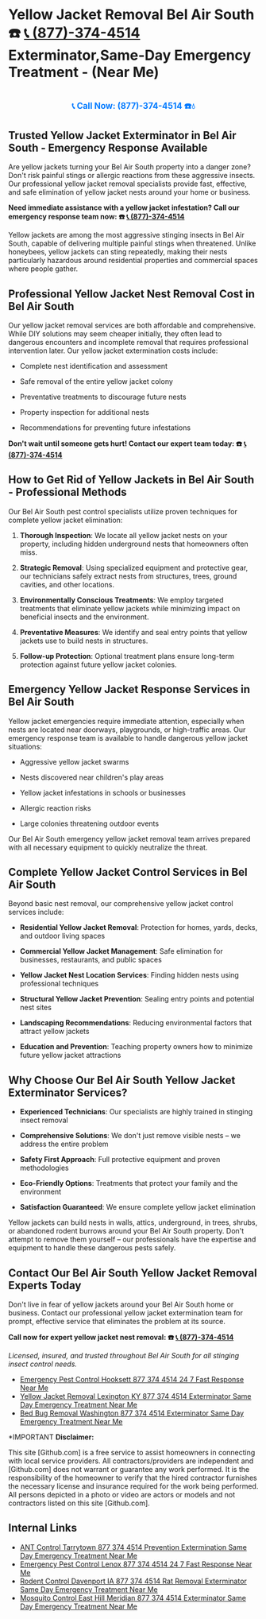 # Yellow Jacket Removal Bel Air South ☎️ [📞 (877)-374-4514](https://pest-control-4514.netlify.app) Exterminator,Same-Day Emergency Treatment - (Near Me)
# 

<p align="center" style="font-size: 1.2em; font-weight: bold; margin: 20px 0;">
  <a href="https://pest-control-4514.netlify.app" target="_blank" style="color: #007BFF; text-decoration: none;">📞 Call Now: (877)-374-4514 ☎️💧</a>
</p>

## Trusted Yellow Jacket Exterminator in Bel Air South - Emergency Response Available

Are yellow jackets turning your Bel Air South property into a danger zone? Don't risk painful stings or allergic reactions from these aggressive insects. Our professional yellow jacket removal specialists provide fast, effective, and safe elimination of yellow jacket nests around your home or business.

**Need immediate assistance with a yellow jacket infestation? Call our emergency response team now: ☎️ [📞 (877)-374-4514](https://pest-control-4514.netlify.app)**

Yellow jackets are among the most aggressive stinging insects in Bel Air South, capable of delivering multiple painful stings when threatened. Unlike honeybees, yellow jackets can sting repeatedly, making their nests particularly hazardous around residential properties and commercial spaces where people gather.

## Professional Yellow Jacket Nest Removal Cost in Bel Air South

Our yellow jacket removal services are both affordable and comprehensive. While DIY solutions may seem cheaper initially, they often lead to dangerous encounters and incomplete removal that requires professional intervention later. Our yellow jacket extermination costs include:

- Complete nest identification and assessment

- Safe removal of the entire yellow jacket colony

- Preventative treatments to discourage future nests

- Property inspection for additional nests

- Recommendations for preventing future infestations

**Don't wait until someone gets hurt! Contact our expert team today: ☎️ [📞 (877)-374-4514](https://pest-control-4514.netlify.app)**

## How to Get Rid of Yellow Jackets in Bel Air South - Professional Methods

Our Bel Air South pest control specialists utilize proven techniques for complete yellow jacket elimination:

1. **Thorough Inspection**: We locate all yellow jacket nests on your property, including hidden underground nests that homeowners often miss.

2. **Strategic Removal**: Using specialized equipment and protective gear, our technicians safely extract nests from structures, trees, ground cavities, and other locations.

3. **Environmentally Conscious Treatments**: We employ targeted treatments that eliminate yellow jackets while minimizing impact on beneficial insects and the environment.

4. **Preventative Measures**: We identify and seal entry points that yellow jackets use to build nests in structures.

5. **Follow-up Protection**: Optional treatment plans ensure long-term protection against future yellow jacket colonies.

## Emergency Yellow Jacket Response Services in Bel Air South

Yellow jacket emergencies require immediate attention, especially when nests are located near doorways, playgrounds, or high-traffic areas. Our emergency response team is available to handle dangerous yellow jacket situations:

- Aggressive yellow jacket swarms

- Nests discovered near children's play areas

- Yellow jacket infestations in schools or businesses

- Allergic reaction risks

- Large colonies threatening outdoor events

Our Bel Air South emergency yellow jacket removal team arrives prepared with all necessary equipment to quickly neutralize the threat.

## Complete Yellow Jacket Control Services in Bel Air South

Beyond basic nest removal, our comprehensive yellow jacket control services include:

- **Residential Yellow Jacket Removal**: Protection for homes, yards, decks, and outdoor living spaces

- **Commercial Yellow Jacket Management**: Safe elimination for businesses, restaurants, and public spaces

- **Yellow Jacket Nest Location Services**: Finding hidden nests using professional techniques

- **Structural Yellow Jacket Prevention**: Sealing entry points and potential nest sites

- **Landscaping Recommendations**: Reducing environmental factors that attract yellow jackets

- **Education and Prevention**: Teaching property owners how to minimize future yellow jacket attractions

## Why Choose Our Bel Air South Yellow Jacket Exterminator Services?

- **Experienced Technicians**: Our specialists are highly trained in stinging insect removal

- **Comprehensive Solutions**: We don't just remove visible nests – we address the entire problem

- **Safety First Approach**: Full protective equipment and proven methodologies

- **Eco-Friendly Options**: Treatments that protect your family and the environment

- **Satisfaction Guaranteed**: We ensure complete yellow jacket elimination

Yellow jackets can build nests in walls, attics, underground, in trees, shrubs, or abandoned rodent burrows around your Bel Air South property. Don't attempt to remove them yourself – our professionals have the expertise and equipment to handle these dangerous pests safely.

## Contact Our Bel Air South Yellow Jacket Removal Experts Today

Don't live in fear of yellow jackets around your Bel Air South home or business. Contact our professional yellow jacket extermination team for prompt, effective service that eliminates the problem at its source.

**Call now for expert yellow jacket nest removal: ☎️ [📞 (877)-374-4514](https://pest-control-4514.netlify.app)**

*Licensed, insured, and trusted throughout Bel Air South for all stinging insect control needs.*


- [Emergency Pest Control Hooksett 877 374 4514 24 7 Fast Response Near Me](https://github.com/allyoucaneatsushiin/pest-control/blob/main/Emergency-Pest-Control-Hooksett-877-374-4514-24-7-Fast-Response-Near-Me.md)
- [Yellow Jacket Removal Lexington KY 877 374 4514 Exterminator Same Day Emergency Treatment Near Me](https://github.com/allyoucaneatsushiin/pest-control/blob/main/Yellow-Jacket-Removal-Lexington-KY-877-374-4514-Exterminator-Same-Day-Emergency-Treatment-Near-Me.md)
- [Bed Bug Removal Washington 877 374 4514 Exterminator Same Day Emergency Treatment Near Me](https://github.com/allyoucaneatsushiin/pest-control/blob/main/Bed-Bug-Removal-Washington-877-374-4514-Exterminator-Same-Day-Emergency-Treatment-Near-Me.md)


*IMPORTANT **Disclaimer:**  

This site [Github.com] is a free service to assist homeowners in connecting with local service providers. All contractors/providers are independent and [Github.com] does not warrant or guarantee any work performed. It is the responsibility of the homeowner to verify that the hired contractor furnishes the necessary license and insurance required for the work being performed. All persons depicted in a photo or video are actors or models and not contractors listed on this site [Github.com].


## Internal Links
- [ANT Control Tarrytown 877 374 4514 Prevention Extermination Same Day Emergency Treatment Near Me](https://github.com/allyoucaneatsushiin/pest-control/blob/main/ANT-Control-Tarrytown-877-374-4514-Prevention-Extermination-Same-Day-Emergency-Treatment-Near-Me.md)
- [Emergency Pest Control Lenox 877 374 4514 24 7 Fast Response Near Me](https://github.com/allyoucaneatsushiin/pest-control/blob/main/Emergency-Pest-Control-Lenox-877-374-4514-24-7-Fast-Response-Near-Me.md)
- [Rodent Control Davenport IA 877 374 4514 Rat Removal Exterminator Same Day Emergency Treatment Near Me](https://github.com/allyoucaneatsushiin/pest-control/blob/main/Rodent-Control-Davenport-IA-877-374-4514-Rat-Removal-Exterminator-Same-Day-Emergency-Treatment-Near-Me.md)
- [Mosquito Control East Hill Meridian 877 374 4514 Exterminator Same Day Emergency Treatment Near Me](https://github.com/allyoucaneatsushiin/pest-control/blob/main/Mosquito-Control-East-Hill-Meridian-877-374-4514-Exterminator-Same-Day-Emergency-Treatment-Near-Me.md)
